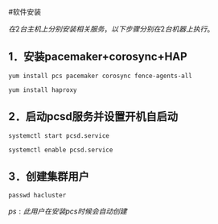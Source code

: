 #软件安装

$在2台主机上分别安装相关服务，以下步骤分别在2台机器上执行。$

## 1．**安装pacemaker+corosync+HAP**

~~~
yum install pcs pacemaker corosync fence-agents-all

yum install haproxy

~~~



## 2．**启动pcsd服务**并设置**开机自启动**

~~~
systemctl start pcsd.service  

systemctl enable pcsd.service

~~~



## 3．创建集群用户

~~~
passwd hacluster
~~~

$ps:此用户在安装pcs时候会自动创建$



 